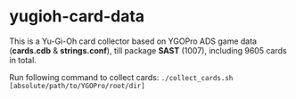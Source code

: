 # yugioh-card-data

This is a Yu-Gi-Oh card collector based on YGOPro ADS game data (__cards.cdb__ & __strings.conf__), till package __SAST__ (1007), including 9605 cards in total.  
  
Run following command to collect cards:
```./collect_cards.sh [absolute/path/to/YGOPro/root/dir]```  
